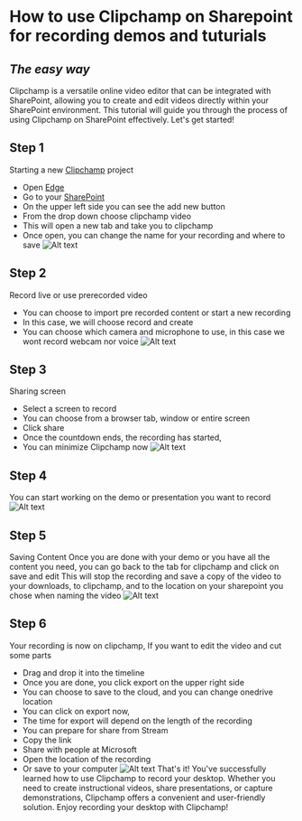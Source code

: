 # How to use Clipchamp on Sharepoint for recording demos and tuturials

## _The easy way_

Clipchamp is a versatile online video editor that can be integrated with SharePoint, allowing you to create and edit videos directly within your SharePoint environment. This tutorial will guide you through the process of using Clipchamp on SharePoint effectively. Let's get started!

## Step 1

Starting a new [Clipchamp](https://clipchamp.com/en/) project

- Open [Edge](https://bing.com)
- Go to your [SharePoint](https://microsoft-my.sharepoint.com/)
- On the upper left side you can see the add new button
- From the drop down choose clipchamp video
- This will open a new tab and take you to clipchamp
- Once open, you can change the name for your recording and where to save
![Alt text](gifs/Step1.gif)

## Step 2

Record live or use prerecorded video

- You can choose to import pre recorded content or start a new recording
- In this case, we will choose record and create
- You can choose which camera and microphone to use, in this case we wont record webcam nor voice
![Alt text](gifs/Step2.gif)

## Step 3

Sharing screen

- Select a screen to record
- You can choose from a browser tab, window or entire screen
- Click share
- Once the countdown ends, the recording has started,
- You can minimize Clipchamp now
![Alt text](gifs/step3.gif)

## Step 4

You can start working on the demo or presentation you want to record
![Alt text](gifs/Step4.gif)

## Step 5

Saving Content
Once you are done with your demo or you have all the content you need, you can go back to the tab for clipchamp and click on save and edit
This will stop the recording and save a copy of the video to your downloads, to clipchamp, and to the location on your sharepoint you chose when naming the video
![Alt text](gifs/Step5.gif)

## Step 6

Your recording is now on clipchamp,
If you want to edit the video and cut some parts

- Drag and drop it into the timeline
- Once you are done, you click export on the upper right side
- You can choose to save to the cloud, and you can change onedrive location
- You can click on export now,
- The time for export will depend on the length of the recording
- You can prepare for share from Stream
- Copy the link
- Share with people at Microsoft
- Open the location of the recording
- Or save to your computer
![Alt text](gifs/step6.gif)
That's it! You've successfully learned how to use Clipchamp to record your desktop. Whether you need to create instructional videos, share presentations, or capture demonstrations, Clipchamp offers a convenient and user-friendly solution. Enjoy recording your desktop with Clipchamp!

